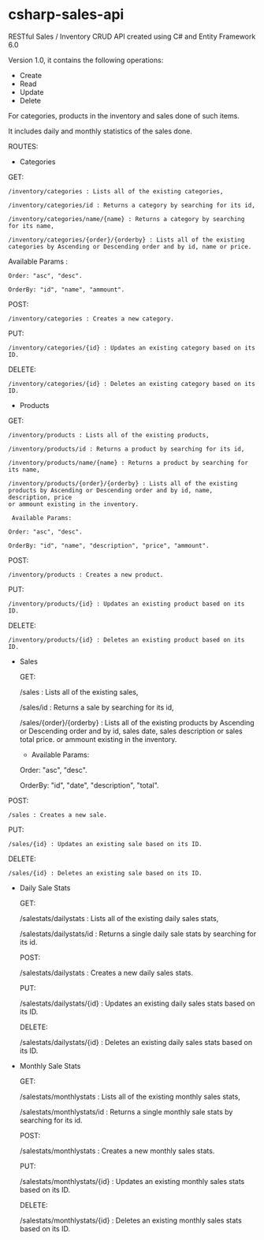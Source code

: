 # csharp-sales-api

RESTful Sales / Inventory CRUD API created using C# and Entity Framework 6.0

Version 1.0, it contains the following operations:

-   Create
-   Read
-   Update 
-   Delete

For categories, products in the inventory and sales done of such items.

It includes daily and monthly statistics of the sales done.

ROUTES:

-   Categories

   GET:	
	
	/inventory/categories : Lists all of the existing categories,
	
	/inventory/categories/id : Returns a category by searching for its id,
	
	/inventory/categories/name/{name} : Returns a category by searching for its name,
	
	/inventory/categories/{order}/{orderby} : Lists all of the existing categories by Ascending or Descending order and by id, name or price.
	
 Available  Params :
	
	Order: "asc", "desc".
	
	OrderBy: "id", "name", "ammount".
	
   POST:	
	
	/inventory/categories : Creates a new category.
	
   PUT:
	
	/inventory/categories/{id} : Updates an existing category based on its ID.
	
   DELETE:
	
	/inventory/categories/{id} : Deletes an existing category based on its ID.

-   Products

   GET:	
	
	/inventory/products : Lists all of the existing products,
	
	/inventory/products/id : Returns a product by searching for its id,
	
	/inventory/products/name/{name} : Returns a product by searching for its name,
	
	/inventory/products/{order}/{orderby} : Lists all of the existing products by Ascending or Descending order and by id, name, description, price 
	or ammount existing in the inventory.
	
	 Available Params:
	
	Order: "asc", "desc".
	
	OrderBy: "id", "name", "description", "price", "ammount".
	
   POST:	
	
	/inventory/products : Creates a new product.
	
   PUT:
	
	/inventory/products/{id} : Updates an existing product based on its ID.
	
   DELETE:
	
	/inventory/products/{id} : Deletes an existing product based on its ID.

-   Sales

	GET:
	
	/sales : Lists all of the existing sales,
	
	/sales/id : Returns a sale by searching for its id,
	
	/sales/{order}/{orderby} : Lists all of the existing products by Ascending or Descending order and by id, sales date, sales description or sales total price.
	or ammount existing in the inventory.
	
	-   Available Params:
	
	Order: "asc", "desc".
	
	OrderBy: "id", "date", "description", "total".
	
   POST:	
	
	/sales : Creates a new sale.
	
   PUT:
	
	/sales/{id} : Updates an existing sale based on its ID.
	
   DELETE:
	
	/sales/{id} : Deletes an existing sale based on its ID.

-   Daily Sale Stats

      GET:	
	
	/salestats/dailystats : Lists all of the existing daily sales stats,
	
	/salestats/dailystats/id : Returns a single daily sale stats by searching for its id.
	
      POST:	
	
	/salestats/dailystats : Creates a new daily sales stats.
	
      PUT:
	
	/salestats/dailystats/{id} : Updates an existing daily sales stats based on its ID.
	
      DELETE:
	
	/salestats/dailystats/{id} : Deletes an existing daily sales stats based on its ID.

-   Monthly Sale Stats

      GET:	
	
	   /salestats/monthlystats : Lists all of the existing monthly sales stats,
	
	   /salestats/monthlystats/id : Returns a single monthly sale stats by searching for its id.
	
      POST:	
	
	   /salestats/monthlystats : Creates a new monthly sales stats.
	
      PUT:
	
	   /salestats/monthlystats/{id} : Updates an existing monthly sales stats based on its ID.
	
      DELETE:
	
	   /salestats/monthlystats/{id} : Deletes an existing monthly sales stats based on its ID.

